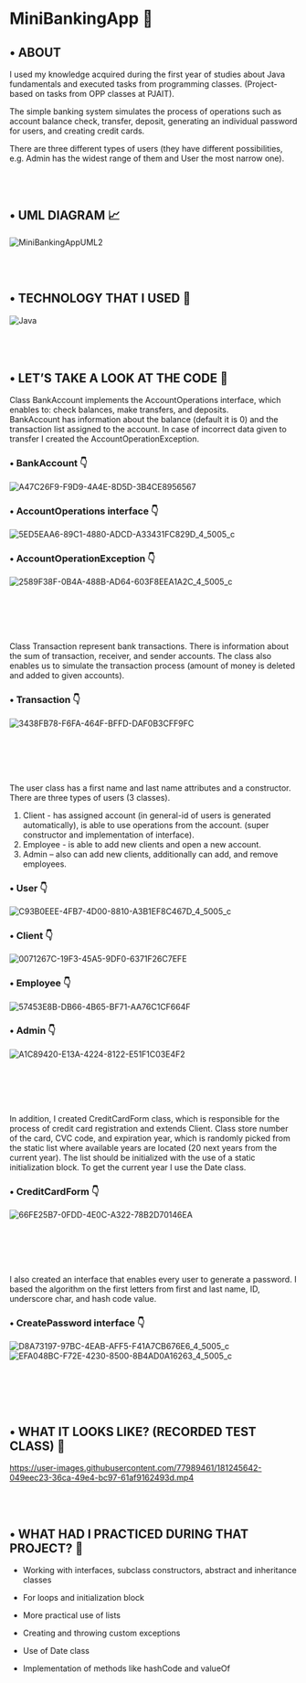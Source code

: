 # MiniBankingApp 🏧


## •	ABOUT
I used my knowledge acquired during the first year of studies about Java fundamentals and executed tasks from programming classes. (Project-based on tasks from OPP classes at PJAIT).


The simple banking system simulates the process of operations such as account balance check, transfer, deposit, generating an individual password for users, and creating credit cards.

There are three different types of users (they have different possibilities, e.g. Admin has the widest range of them and User the most narrow one). 

<br></br>

## •	UML DIAGRAM 📈

![MiniBankingAppUML2](https://user-images.githubusercontent.com/77989461/181246948-68652d6c-61fb-4fe1-a74c-6dddaef1209d.png)

<br></br>

## •	TECHNOLOGY THAT I USED 🚀
![Java](https://img.shields.io/badge/java-%23ED8B00.svg?style=for-the-badge&logo=java&logoColor=white)
<br></br>
<br></br>
## •	LET’S TAKE A LOOK AT THE CODE 🧐
Class BankAccount implements the AccountOperations interface, which enables to: check balances, make transfers, and deposits.  
BankAccount has information about the balance (default it is 0) and the transaction list assigned to the account. In case of incorrect data given to transfer I created the AccountOperationException.
### •	BankAccount 👇

![A47C26F9-F9D9-4A4E-8D5D-3B4CE8956567](https://user-images.githubusercontent.com/77989461/181239771-5e7e6491-6655-45a9-946b-6e7e3ed1e55d.jpeg)

### •	AccountOperations interface 👇

![5ED5EAA6-89C1-4880-ADCD-A33431FC829D_4_5005_c](https://user-images.githubusercontent.com/77989461/181240154-abbe5e96-da61-41b2-a5a9-c02cd9468ccd.jpeg)

### •	AccountOperationException 👇

![2589F38F-0B4A-488B-AD64-603F8EEA1A2C_4_5005_c](https://user-images.githubusercontent.com/77989461/181240546-42330965-2ec5-45da-ae9b-12ffe9fa28b3.jpeg)

<br></br>
<br></br>

Class Transaction represent bank transactions. There is information about the sum of transaction, receiver, and sender accounts. The class also enables us to simulate the transaction process (amount of money is deleted and added to given accounts).
### •	Transaction 👇

![3438FB78-F6FA-464F-BFFD-DAF0B3CFF9FC](https://user-images.githubusercontent.com/77989461/181241194-bda224e8-b38b-4718-bcac-2470116bb52b.jpeg)


<br></br>
<br></br>

The user class has a first name and last name attributes and a constructor. 
There are three types of users (3 classes). 
1.	Client - has assigned account (in general-id of users is generated automatically), is able to use operations from the account. (super constructor and implementation of interface). 
2.	Employee - is able to add new clients and open a new account. 
3.	Admin – also can add new clients, additionally can add, and remove employees. 
### • User 👇

![C93B0EEE-4FB7-4D00-8810-A3B1EF8C467D_4_5005_c](https://user-images.githubusercontent.com/77989461/181242127-49a281a3-11df-475a-bcfb-e07887ba0bc3.jpeg)

### • Client 👇

![0071267C-19F3-45A5-9DF0-6371F26C7EFE](https://user-images.githubusercontent.com/77989461/181242664-61b98c4e-3a38-49bd-b658-e68dacbb5f7d.jpeg)

### • Employee 👇

![57453E8B-DB66-4B65-BF71-AA76C1CF664F](https://user-images.githubusercontent.com/77989461/181243724-9b74a620-caea-4c29-8f10-a1be53e6a2ed.jpeg)

### • Admin 👇

![A1C89420-E13A-4224-8122-E51F1C03E4F2](https://user-images.githubusercontent.com/77989461/181243254-c5c44fad-8d62-493f-8f01-0571f899015c.jpeg)

<br></br>
<br></br>

In addition, I created CreditCardForm class, which is responsible for the process of credit card registration and extends Client. Class store number of the card, CVC code, and expiration year, which is randomly picked from the static list where available years are located (20 next years from the current year). The list should be initialized with the use of a static initialization block. 
To get the current year I use the Date class.
### • CreditCardForm 👇

![66FE25B7-0FDD-4E0C-A322-78B2D70146EA](https://user-images.githubusercontent.com/77989461/181244076-2dd0e2f2-2dad-468f-90c7-0869b816c273.jpeg)

<br></br>
<br></br>

I also created an interface that enables every user to generate a password. I based the algorithm on the first letters from first and last name,  ID, underscore char, and hash code value.
### • CreatePassword interface 👇

![D8A73197-97BC-4EAB-AFF5-F41A7CB676E6_4_5005_c](https://user-images.githubusercontent.com/77989461/181244578-fa15f458-feb5-493a-8ef1-4ed8dae16836.jpeg)
![EFA048BC-F72E-4230-8500-8B4AD0A16263_4_5005_c](https://user-images.githubusercontent.com/77989461/181245888-763efba7-a379-4f9e-9665-01dadfbb6789.jpeg)



<br></br>
<br></br>
## •	WHAT IT LOOKS LIKE? (RECORDED TEST CLASS) 🎥

https://user-images.githubusercontent.com/77989461/181245642-049eec23-36ca-49e4-bc97-61af9162493d.mp4

<br></br>

## •	WHAT HAD I PRACTICED DURING THAT PROJECT? 🤔
- Working with interfaces, subclass constructors, abstract   and inheritance classes 

- For loops and initialization block 

- More practical use of lists 

- Creating and throwing custom exceptions 

- Use of Date class 

- Implementation of methods like hashCode and valueOf 
